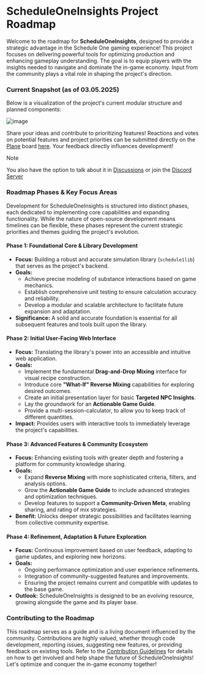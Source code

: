 # ScheduleOneInsights Project Roadmap

Welcome to the roadmap for **ScheduleOneInsights**, designed to provide a strategic advantage in the Schedule One gaming experience!
This project focuses on delivering powerful tools for optimizing production and enhancing gameplay understanding.
The goal is to equip players with the insights needed to navigate and dominate the in-game economy.
Input from the community plays a vital role in shaping the project's direction.

### Current Snapshot (as of 03.05.2025)

Below is a visualization of the project's current modular structure and planned components:

![image](https://github.com/user-attachments/assets/7ce35b4b-29ca-4f7d-8eec-bd2b1ef9bcee)

Share your ideas and contribute to prioritizing features!
Reactions and votes on potential features and project priorities can be submitted directly on the [Plane](https://plane.so) board [here](https://sites.plane.so/issues/d38f7a949eba477d9fac0acc5efd14d3).
Your feedback directly influences development!

> [!NOTE]
> You also have the option to talk about it in [Discussions](https://github.com/Neonsy/ScheduleOneInsights/discussions) or join the [Discord Server](https://discord.gg/aK3B9QyGU4)


### Roadmap Phases & Key Focus Areas

Development for ScheduleOneInsights is structured into distinct phases, each dedicated to implementing core capabilities and expanding functionality.
While the nature of open-source development means timelines can be flexible, these phases represent the current strategic priorities and themes guiding the project's evolution.

#### Phase 1: Foundational Core & Library Development

*   **Focus:** Building a robust and accurate simulation library (`schedule1lib`) that serves as the project's backend.
*   **Goals:**
    *   Achieve precise modeling of substance interactions based on game mechanics.
    *   Establish comprehensive unit testing to ensure calculation accuracy and reliability.
    *   Develop a modular and scalable architecture to facilitate future expansion and adaptation.
*   **Significance:** A solid and accurate foundation is essential for all subsequent features and tools built upon the library.

#### Phase 2: Initial User-Facing Web Interface

*   **Focus:** Translating the library's power into an accessible and intuitive web application.
*   **Goals:**
    *   Implement the fundamental **Drag-and-Drop Mixing** interface for visual recipe construction.
    *   Introduce core **"What-If" Reverse Mixing** capabilities for exploring desired outcomes.
    *   Create an initial presentation layer for basic **Targeted NPC Insights**.
    *   Lay the groundwork for an **Actionable Game Guide**.
    *   Provide a multi-session-calculator, to allow you to keep track of different quantities.
*   **Impact:** Provides users with interactive tools to immediately leverage the project's capabilities.

#### Phase 3: Advanced Features & Community Ecosystem

*   **Focus:** Enhancing existing tools with greater depth and fostering a platform for community knowledge sharing.
*   **Goals:**
    *   Expand **Reverse Mixing** with more sophisticated criteria, filters, and analysis options.
    *   Grow the **Actionable Game Guide** to include advanced strategies and optimization techniques.
    *   Develop features to support a **Community-Driven Meta**, enabling sharing, and rating of mix strategies.
*   **Benefit:** Unlocks deeper strategic possibilities and facilitates learning from collective community expertise.

#### Phase 4: Refinement, Adaptation & Future Exploration

*   **Focus:** Continuous improvement based on user feedback, adapting to game updates, and exploring new horizons.
*   **Goals:**
    *   Ongoing performance optimization and user experience refinements.
    *   Integration of community-suggested features and improvements.
    *   Ensuring the project remains current and compatible with updates to the base game.
*   **Outlook:** ScheduleOneInsights is designed to be an evolving resource, growing alongside the game and its player base.

### Contributing to the Roadmap

This roadmap serves as a guide and is a living document influenced by the community.
Contributions are highly valued, whether through code development, reporting issues, suggesting new features, or providing feedback on existing tools.
Refer to the [Contribution Guidelines](/Markdown/CONTRIBUTING.md) for details on how to get involved and help shape the future of ScheduleOneInsights!
Let's optimize and conquer the in-game economy together!
